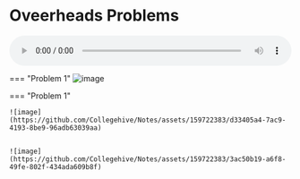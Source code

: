 # Oveerheads Problems

<audio controls style="width: 100%;">
  <source src="../../../../../audio/4th_sem/CMA/Unit-2 Material Cost, Labour Cost and Overheads/2.g.1 overheads problems.mp3" type="audio/mpeg">
  Your browser does not support the audio element.
</audio>



=== "Problem 1"
    ![image](https://github.com/Collegehive/Notes/assets/159722383/723428b3-265b-4b0b-b77b-7ea8841c5023)

=== "Problem 1"

    ![image](https://github.com/Collegehive/Notes/assets/159722383/d33405a4-7ac9-4193-8be9-96adb63039aa)


    ![image](https://github.com/Collegehive/Notes/assets/159722383/3ac50b19-a6f8-49fe-802f-434ada609b8f)